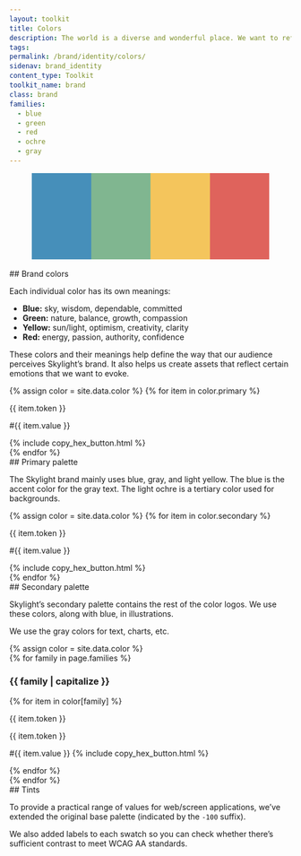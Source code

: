 ```yaml
---
layout: toolkit
title: Colors
description: The world is a diverse and wonderful place. We want to reflect that in how we work, whom we work with, and the colors we use — that’s why we’ve developed a bright and beautiful palette.
tags:
permalink: /brand/identity/colors/
sidenav: brand_identity
content_type: Toolkit
toolkit_name: brand
class: brand
families:
  - blue
  - green
  - red
  - ochre
  - gray
---
```


<div class="row brand__content-section">
<div class="col-md-8">
  <figure class="section__img p-5">
    <img class="" src="/img/brand/identity/colors/intro.svg" alt="">
  </figure>
</div>
<div class="col-md-4" markdown="1">
## Brand colors

Each individual color has its own meanings:

- **Blue:** sky, wisdom, dependable, committed
- **Green:** nature, balance, growth, compassion
- **Yellow:** sun/light, optimism, creativity, clarity
- **Red:** energy, passion, authority, confidence

These colors and their meanings help define the way that our audience perceives Skylight’s brand. It also helps us create assets that reflect certain emotions that we want to evoke.
</div>
</div>

<div class="row brand__content-section">
<div class="col-md-8">
  <div class="section__container p-5">
    <div class="swatch__container brand-swatch row">
      {% assign color = site.data.color %}
        {% for item in color.primary %}
          <div class="swatch-group col-6 col-md-4">
            <div class="swatch bg-{{ item.token }}"></div>
            <p>{{ item.token }}</p>
            <p class='hex-val'>#{{ item.value }}</p>
            {% include copy_hex_button.html %}
          </div>
        {% endfor %}
    </div>
  </div>
</div>
<div class="col-md-4" markdown="1">
## Primary palette

The Skylight brand mainly uses blue, gray, and light yellow. The blue is the accent color for the gray text. The light ochre is a tertiary color used for backgrounds.
</div>
</div>

<div class="row brand__content-section">
<div class="col-md-8">
  <div class="section__container p-5">
    <div class="swatch__container brand-swatch row">
      {% assign color = site.data.color %}
        {% for item in color.secondary %}
          <div class="swatch-group col-6 col-md-4">
            <div class="swatch bg-{{ item.token }}"></div>
            <p>{{ item.token }}</p>
            <p class='hex-val'>#{{ item.value }}</p>
            {% include copy_hex_button.html %}
          </div>
        {% endfor %}
    </div>
  </div>
</div>
<div class="col-md-4" markdown="1">
## Secondary palette

Skylight’s secondary palette contains the rest of the color logos. We use these colors, along with blue, in illustrations.

We use the gray colors for text, charts, etc.
</div>
</div>

<div class="row brand__content-section">
<div class="col-md-8">
  <div class="section__container p-5">
    {% assign color = site.data.color %}
    <div class="row">
      {% for family in page.families %}
        <div class="swatch__col col-md-6">
          <h3>{{ family | capitalize }}</h3>
          {% for item in color[family] %}
            <div class="swatch__container swatch__container--vertical">
              <div class="swatch--content swatch--vertical bg-{{ item.token }}">
                <p>{{ item.token }}</p>
                <p>{{ item.token }}</p>
              </div>
              <p class="brand__hex">
                <span class='hex-val'>#{{ item.value }}</span>
                {% include copy_hex_button.html %}
              </p>
            </div>
          {% endfor %}
        </div>
      {% endfor %}
    </div>
  </div>
</div>
<div class="col-md-4" markdown="1">
## Tints

To provide a practical range of values for web/screen applications, we’ve extended the original base palette (indicated by the `-100` suffix).

We also added labels to each swatch so you can check whether there’s sufficient contrast to meet WCAG AA standards.
</div>
</div>

<script type="text/javascript">
  $( document ).ready(function() {
    $('button.btn-copy-hex').click(function(){

      let btn = $(this)
      let text = btn.siblings('.hex-val').text().toUpperCase();
      let original_text = btn.attr('data-original-title')

      btn.attr('data-original-title', 'Copied!')
          .tooltip('show');
      navigator.clipboard.writeText(text);

      setTimeout(function(){
        btn.attr('data-original-title', original_text)
      }, 1000);
    })
  });
</script>

